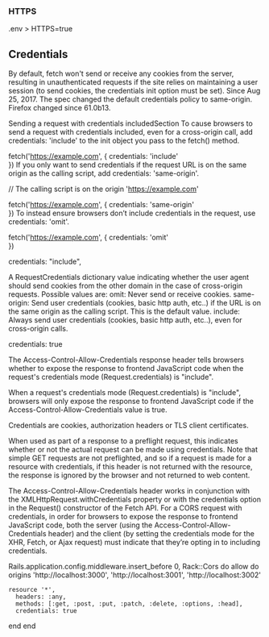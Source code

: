 ### HTTPS
.env > HTTPS=true


## Credentials

By default, fetch won't send or receive any cookies from the server, resulting in unauthenticated requests if the site relies on maintaining a user session (to send cookies, the credentials init option must be set).
Since Aug 25, 2017. The spec changed the default credentials policy to same-origin. Firefox changed since 61.0b13.




Sending a request with credentials includedSection
To cause browsers to send a request with credentials included, even for a cross-origin call, add credentials: 'include' to the init object you pass to the fetch() method.

fetch('https://example.com', {
  credentials: 'include'  
})
If you only want to send credentials if the request URL is on the same origin as the calling script, add credentials: 'same-origin'.

// The calling script is on the origin 'https://example.com'

fetch('https://example.com', {
  credentials: 'same-origin'  
})
To instead ensure browsers don’t include credentials in the request, use credentials: 'omit'.

fetch('https://example.com', {
  credentials: 'omit'  
})




credentials: "include",

  A RequestCredentials dictionary value indicating whether the user agent should send cookies from the other domain in the case of cross-origin requests. Possible values are:
    omit: Never send or receive cookies.
    same-origin: Send user credentials (cookies, basic http auth, etc..) if the URL is on the same origin as the calling script. This is the default value.
    include: Always send user credentials (cookies, basic http auth, etc..), even for cross-origin calls.

credentials: true

The Access-Control-Allow-Credentials response header tells browsers whether to expose the response to frontend JavaScript code when the request's credentials mode (Request.credentials) is "include".

When a request's credentials mode (Request.credentials) is "include", browsers will only expose the response to frontend JavaScript code if the Access-Control-Allow-Credentials value is true.

Credentials are cookies, authorization headers or TLS client certificates.

When used as part of a response to a preflight request, this indicates whether or not the actual request can be made using credentials. Note that simple GET requests are not preflighted, and so if a request is made for a resource with credentials, if this header is not returned with the resource, the response is ignored by the browser and not returned to web content.

The Access-Control-Allow-Credentials header works in conjunction with the XMLHttpRequest.withCredentials property or with the credentials option in the Request() constructor of the Fetch API. For a CORS request with credentials, in order for browsers to expose the response to frontend JavaScript code, both the server (using the Access-Control-Allow-Credentials header) and the client (by setting the credentials mode for the XHR, Fetch, or Ajax request) must indicate that they’re opting in to including credentials.



Rails.application.config.middleware.insert_before 0, Rack::Cors do
  allow do
    origins 'http://localhost:3000', 'http://localhost:3001', 'http://localhost:3002'


    resource '*',
      headers: :any,
      methods: [:get, :post, :put, :patch, :delete, :options, :head],
      credentials: true
  end
end
